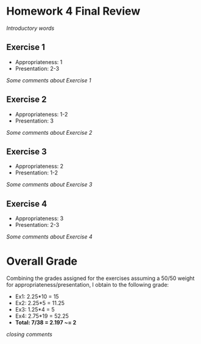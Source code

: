 # Homework 4 Final Review

_Introductory words_

## Exercise 1

- Appropriateness: 1
- Presentation: 2-3

_Some comments about Exercise 1_

## Exercise 2

- Appropriateness: 1-2
- Presentation: 3

_Some comments about Exercise 2_

## Exercise 3

- Appropriateness: 2
- Presentation: 1-2

_Some comments about Exercise 3_

## Exercise 4

- Appropriateness: 3
- Presentation: 2-3

_Some comments about Exercise 4_

# Overall Grade

Combining the grades assigned for the exercises assuming a 50/50 weight for appropriateness/presentation, I obtain to the following grade:

- Ex1: 2.25*10 = 15
- Ex2: 2.25*5 = 11.25
- Ex3: 1.25*4 = 5
- Ex4: 2.75*19 = 52.25
- __Total: 7/38 = 2.197 ~= 2__

_closing comments_